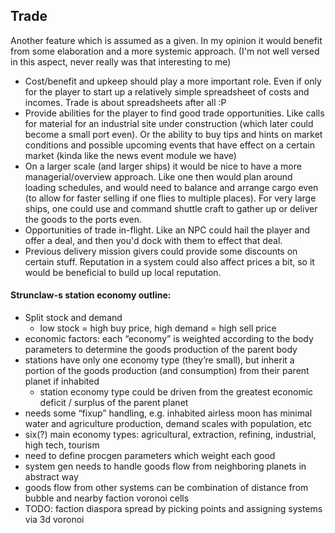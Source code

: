 ## **Trade**

Another feature which is assumed as a given. In my opinion it would benefit from some elaboration and a more systemic approach. (I'm not well versed in this aspect, never really was that interesting to me)

- Cost/benefit and upkeep should play a more important role. Even if only for the player to start up a relatively simple spreadsheet of costs and incomes. Trade is about spreadsheets after all :P
- Provide abilities for the player to find good trade opportunities. Like calls for material for an industrial site under construction (which later could become a small port even). Or the ability to buy tips and hints on market conditions and possible upcoming events that have effect on a certain market (kinda like the news event module we have)
- On a larger scale (and larger ships) it would be nice to have a more managerial/overview approach. Like one then would plan around loading schedules, and would need to balance and arrange cargo even (to allow for faster selling if one flies to multiple places). For very large ships, one could use and command shuttle craft to gather up or deliver the goods to the ports even.
- Opportunities of trade in-flight. Like an NPC could hail the player and offer a deal, and then you'd dock with them to effect that deal.
- Previous delivery mission givers could provide some discounts on certain stuff. Reputation in a system could also affect prices a bit, so it would be beneficial to build up local reputation.



#### Strunclaw-s station economy outline:

- Split stock and demand
  - low stock = high buy price, high demand = high sell price
- economic factors: each “economy” is weighted according to the body parameters to determine the goods production of the parent body
- stations have only one economy type (they’re small), but inherit a portion of the goods production (and consumption) from their parent planet if inhabited
  - station economy type could be driven from the greatest economic deficit / surplus of the parent planet
- needs some “fixup” handling, e.g. inhabited airless moon has minimal water and agriculture production, demand scales with population, etc
- six(?) main economy types: agricultural, extraction, refining, industrial, high tech, tourism
- need to define procgen parameters which weight each good
- system gen needs to handle goods flow from neighboring planets in abstract way
- goods flow from other systems can be combination of distance from bubble and nearby faction voronoi cells
- TODO: faction diaspora spread by picking points and assigning systems via 3d voronoi